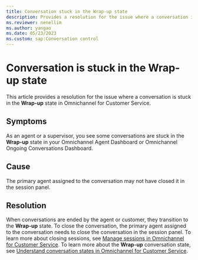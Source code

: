 ```yaml
---
title: Conversation stuck in the Wrap-up state
description: Provides a resolution for the issue where a conversation is stuck in the Wrap-up state in Omnichannel for Customer Service.
ms.reviewer: nenellim
ms.author: yangao
ms.date: 05/23/2023
ms.custom: sap:Conversation control
---
```

# Conversation is stuck in the Wrap-up state

This article provides a resolution for the issue where a conversation is stuck in the **Wrap-up** state in Omnichannel for Customer Service.

## Symptoms

As an agent or a supervisor, you see some conversations are stuck in the **Wrap-up** state in your Omnichannel Agent Dashboard or Omnichannel Ongoing Conversations Dashboard.

## Cause

The primary agent assigned to the conversation may not have closed it in the session panel.

## Resolution

When conversations are ended by the agent or customer, they transition to the **Wrap-up** state. To close the conversation, the primary agent assigned to the conversation needs to close the conversation in the session panel. To learn more about closing sessions, see [Manage sessions in Omnichannel for Customer Service](/dynamics365/customer-service/oc-manage-sessions). To learn more about the **Wrap-up** conversation state, see [Understand conversation states in Omnichannel for Customer Service](/dynamics365/customer-service/oc-conversation-state#wrap-up).
